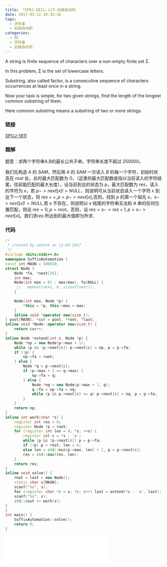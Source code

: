 ```yaml
---
title: 「SPOJ-1811」LCS-后缀自动机
date: 2017-03-12 20:35:34
tags:
  - 字符串
  - 后缀自动机
categories:
  - OI
  - 字符串
  - 后缀自动机
---
```

A string is finite sequence of characters over a non-empty finite set Σ.

In this problem, Σ is the set of lowercase letters.

Substring, also called factor, is a consecutive sequence of characters occurrences at least once in a string.

Now your task is simple, for two given strings, find the length of the longest common substring of them.

Here common substring means a substring of two or more strings.
<!-- more -->
### 链接
[SPOJ-1811](http://www.spoj.com/problems/LCS/)

### 题解
题意：求两个字符串A,B的最长公共子串。字符串长度不超过 $250000$。

我们先构造 $A$ 的 $SAM$，然后用 $A$ 的 $SAM$ 一次读入 $B$ 的每一个字符，初始时状态在 $root$ 处，此时最大匹配数为 $0$，（这里的最大匹配数是指以当前读入的字符结尾，往前能匹配的最大长度），设当前到达的状态为 $p$，最大匹配数为 $res$，读入的字符为 $x$，若 $p->next[x]!=NULL$，则说明可从当前状态读入一个字符 $x$ 到达下一个状态，则 $res++,p=p->next[x]$,否则，找到 $p$ 的第一个祖先 $s$，$s->next[x]!=NULL$,若 $s$ 不存在，则说明以 $x$ 结尾的字符串无法和 $A$ 串的任何位置匹配，则设 $res=0,p=root$。否则，设 $res=s->res+1,p=s->next[x]$。我们求$res$ 所达到的最大值即为所求．

### 代码
``` cpp
/*
 * created by xehoth on 12-03-2017
 */
#include <bits/stdc++.h>
namespace SuffixAutomation {
const int MAXN = 500010;
struct Node {
    Node *fa, *next[26];
    int max;
    Node(int max = 0) : max(max), fa(NULL) {
     //   memset(next, 0, sizeof(next));
    }
    
    Node(int max, Node *p) {
        *this = *p, this->max = max;
    }
    inline void *operator new(size_t);
} pool[MAXN], *cur = pool, *root, *last;
inline void *Node::operator new(size_t) {
    return cur++;
}
inline Node *extend(int c, Node *p) {
    Node *np = new Node(p->max + 1);
    while (p && !p->next[c]) p->next[c] = np, p = p->fa;
    if (!p) {
        np->fa = root;
    } else {
        Node *q = p->next[c];
        if (p->max + 1 == q->max) {
            np->fa = q;
        } else {
            Node *nq = new Node(p->max + 1, q);
            q->fa = np->fa = nq;
            while (p && p->next[c] == q) p->next[c] = nq, p = p->fa;
        }
    }
    return np;
}
inline int work(char *s) {
    register int res = 0;
    register Node *p = root;
    for (register int len = 0; *s; ++s) {
        register int c = *s - 'a';
        while (p && !p->next[c]) p = p->fa;
        if (!p) p = root, len = 0;
        else len = std::min(p->max, len) + 1, p = p->next[c];
        res = std::max(res, len);
    }
    return res;
}
inline void solve() {
    root = last = new Node();
    static char s[MAXN];
    scanf("%s", s);
    for (register char *c = s; *c; c++) last = extend(*c - 'a', last);
    scanf("%s", s);
    std::cout << work(s);
}
}
int main() {
    SuffixAutomation::solve();
    return 0;
}
```

<iframe frameborder="no" border="0" marginwidth="0" marginheight="0" width=330 height=86 src="//music.163.com/outchain/player?type=2&id=706175&auto=1&height=66"></iframe>